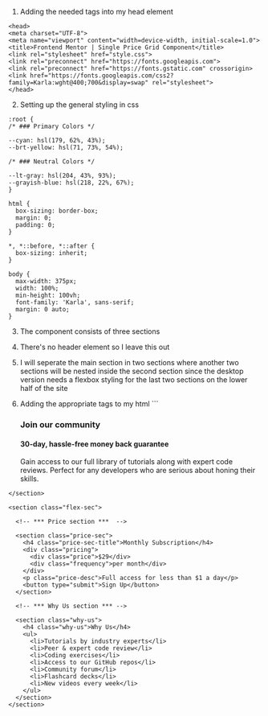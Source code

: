 1. Adding the needed tags into my head element 
  ```
<head>
  <meta charset="UTF-8">
  <meta name="viewport" content="width=device-width, initial-scale=1.0">
  <title>Frontend Mentor | Single Price Grid Component</title>
  <link rel="stylesheet" href="style.css">
  <link rel="preconnect" href="https://fonts.googleapis.com">
  <link rel="preconnect" href="https://fonts.gstatic.com" crossorigin>
  <link href="https://fonts.googleapis.com/css2?family=Karla:wght@400;700&display=swap" rel="stylesheet">
</head>
  ```
  2. Setting up the general styling in css
  ```
  :root {
  /* ### Primary Colors */

  --cyan: hsl(179, 62%, 43%);
  --brt-yellow: hsl(71, 73%, 54%);

  /* ### Neutral Colors */

  --lt-gray: hsl(204, 43%, 93%);
  --grayish-blue: hsl(218, 22%, 67%);
  }

  html {
    box-sizing: border-box;
    margin: 0;
    padding: 0;
  }

  *, *::before, *::after {
    box-sizing: inherit;
  }

  body {
    max-width: 375px;
    width: 100%;
    min-height: 100vh;
    font-family: 'Karla', sans-serif;
    margin: 0 auto;
  }
  ```

  3. The component consists of three sections
  
  4. There's no header element so I leave this out
  
  5. I will seperate the main section in two sections where another two sections will be nested inside the second section since the desktop version needs a flexbox styling for the last two sections on the lower half of the site

  6. Adding the appropriate tags to my html
    ```
    <main class="main-cont">
    <!-- ### Hero Section ### -->
    <section class="hero-sec">
      <h3 class="hero-title">Join our community</h3>
      <h4 class="sub-title">30-day, hassle-free money back guarantee</h4>
      <p class="hero-desc">
        Gain access to our full library of tutorials along with expert code reviews.
        Perfect for any developers who are serious about honing their skills.
      </p>
    </section>

<!-- ### Flexbox section ### -->

    <section class="flex-sec">

      <!-- *** Price section ***  -->

      <section class="price-sec">
        <h4 class="price-sec-title">Monthly Subscription</h4>
        <div class="pricing">
          <div class="price">$29</div>
          <div class="frequency">per month</div>
        </div>
        <p class="price-desc">Full access for less than $1 a day</p>
        <button type="submit">Sign Up</button>
      </section>

      <!-- *** Why Us section *** -->

      <section class="why-us">
        <h4 class="why-us">Why Us</h4>
        <ul>
          <li>Tutorials by industry experts</li>
          <li>Peer & expert code review</li>
          <li>Coding exercises</li>
          <li>Access to our GitHub repos</li>
          <li>Community forum</li>
          <li>Flashcard decks</li>
          <li>New videos every week</li>
        </ul>
      </section>
    </section>
  </main>

  ```